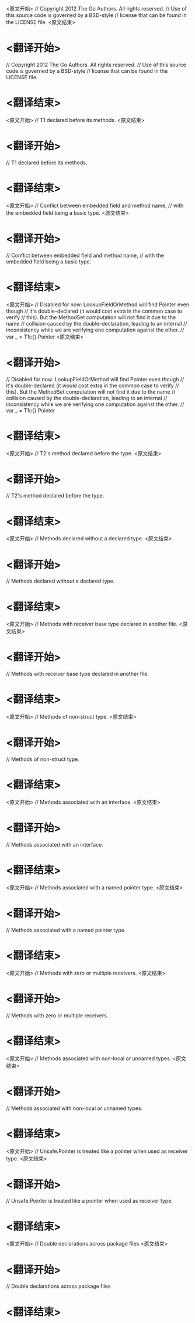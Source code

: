 
<原文开始>
// Copyright 2012 The Go Authors. All rights reserved.
// Use of this source code is governed by a BSD-style
// license that can be found in the LICENSE file.
<原文结束>

# <翻译开始>
// Copyright 2012 The Go Authors. All rights reserved.
// Use of this source code is governed by a BSD-style
// license that can be found in the LICENSE file.
# <翻译结束>


<原文开始>
// T1 declared before its methods.
<原文结束>

# <翻译开始>
// T1 declared before its methods.
# <翻译结束>


<原文开始>
// Conflict between embedded field and method name,
// with the embedded field being a basic type.
<原文结束>

# <翻译开始>
// Conflict between embedded field and method name,
// with the embedded field being a basic type.
# <翻译结束>


<原文开始>
// Disabled for now: LookupFieldOrMethod will find Pointer even though
// it's double-declared (it would cost extra in the common case to verify
// this). But the MethodSet computation will not find it due to the name
// collision caused by the double-declaration, leading to an internal
// inconsistency while we are verifying one computation against the other.
// var _ = T1c{}.Pointer
<原文结束>

# <翻译开始>
// Disabled for now: LookupFieldOrMethod will find Pointer even though
// it's double-declared (it would cost extra in the common case to verify
// this). But the MethodSet computation will not find it due to the name
// collision caused by the double-declaration, leading to an internal
// inconsistency while we are verifying one computation against the other.
// var _ = T1c{}.Pointer
# <翻译结束>


<原文开始>
// T2's method declared before the type.
<原文结束>

# <翻译开始>
// T2's method declared before the type.
# <翻译结束>


<原文开始>
// Methods declared without a declared type.
<原文结束>

# <翻译开始>
// Methods declared without a declared type.
# <翻译结束>


<原文开始>
// Methods with receiver base type declared in another file.
<原文结束>

# <翻译开始>
// Methods with receiver base type declared in another file.
# <翻译结束>


<原文开始>
// Methods of non-struct type.
<原文结束>

# <翻译开始>
// Methods of non-struct type.
# <翻译结束>


<原文开始>
// Methods associated with an interface.
<原文结束>

# <翻译开始>
// Methods associated with an interface.
# <翻译结束>


<原文开始>
// Methods associated with a named pointer type.
<原文结束>

# <翻译开始>
// Methods associated with a named pointer type.
# <翻译结束>


<原文开始>
// Methods with zero or multiple receivers.
<原文结束>

# <翻译开始>
// Methods with zero or multiple receivers.
# <翻译结束>


<原文开始>
// Methods associated with non-local or unnamed types.
<原文结束>

# <翻译开始>
// Methods associated with non-local or unnamed types.
# <翻译结束>


<原文开始>
// Unsafe.Pointer is treated like a pointer when used as receiver type.
<原文结束>

# <翻译开始>
// Unsafe.Pointer is treated like a pointer when used as receiver type.
# <翻译结束>


<原文开始>
// Double declarations across package files
<原文结束>

# <翻译开始>
// Double declarations across package files
# <翻译结束>

